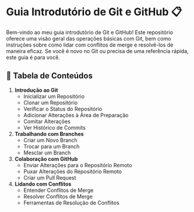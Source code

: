 # Guia Introdutório de Git e GitHub 📋

Bem-vindo ao meu guia introdutório de Git e GitHub! Este repositório oferece uma visão geral das operações básicas com Git, bem como instruções sobre como lidar com conflitos de merge e resolvê-los de maneira eficaz. Se você é novo no Git ou precisa de uma referência rápida, este guia é para você.

## 📑 Tabela de Conteúdos
1. **Introdução ao Git**
   - Inicializar um Repositório
   - Clonar um Repositório
   - Verificar o Status do Repositório
   - Adicionar Alterações à Área de Preparação
   - Comitar Alterações
   - Ver Histórico de Commits
2. **Trabalhando com Branches**
   - Criar um Novo Branch
   - Trocar para um Branch
   - Mesclar um Branch
3. **Colaboração com GitHub**
   - Enviar Alterações para o Repositório Remoto
   - Puxar Alterações do Repositório Remoto
   - Criar um Pull Request
4. **Lidando com Conflitos**
   - Entender Conflitos de Merge
   - Resolver Conflitos de Merge
   - Ferramentas de Resolução de Conflitos


